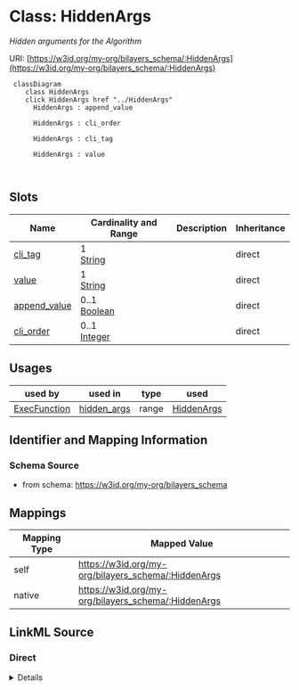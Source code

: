 

# Class: HiddenArgs


_Hidden arguments for the Algorithm_





URI: [https://w3id.org/my-org/bilayers_schema/:HiddenArgs](https://w3id.org/my-org/bilayers_schema/:HiddenArgs)






```mermaid
 classDiagram
    class HiddenArgs
    click HiddenArgs href "../HiddenArgs"
      HiddenArgs : append_value
        
      HiddenArgs : cli_order
        
      HiddenArgs : cli_tag
        
      HiddenArgs : value
        
      
```




<!-- no inheritance hierarchy -->


## Slots

| Name | Cardinality and Range | Description | Inheritance |
| ---  | --- | --- | --- |
| [cli_tag](cli_tag.md) | 1 <br/> [String](String.md) |  | direct |
| [value](value.md) | 1 <br/> [String](String.md) |  | direct |
| [append_value](append_value.md) | 0..1 <br/> [Boolean](Boolean.md) |  | direct |
| [cli_order](cli_order.md) | 0..1 <br/> [Integer](Integer.md) |  | direct |





## Usages

| used by | used in | type | used |
| ---  | --- | --- | --- |
| [ExecFunction](ExecFunction.md) | [hidden_args](hidden_args.md) | range | [HiddenArgs](HiddenArgs.md) |






## Identifier and Mapping Information







### Schema Source


* from schema: https://w3id.org/my-org/bilayers_schema




## Mappings

| Mapping Type | Mapped Value |
| ---  | ---  |
| self | https://w3id.org/my-org/bilayers_schema/:HiddenArgs |
| native | https://w3id.org/my-org/bilayers_schema/:HiddenArgs |







## LinkML Source

<!-- TODO: investigate https://stackoverflow.com/questions/37606292/how-to-create-tabbed-code-blocks-in-mkdocs-or-sphinx -->

### Direct

<details>
```yaml
name: HiddenArgs
description: Hidden arguments for the Algorithm
from_schema: https://w3id.org/my-org/bilayers_schema
attributes:
  cli_tag:
    name: cli_tag
    from_schema: https://w3id.org/my-org/bilayers_schema
    domain_of:
    - AbstractWorkflowDetails
    - TypeParameter
    - HiddenArgs
    range: string
    required: true
  value:
    name: value
    from_schema: https://w3id.org/my-org/bilayers_schema
    domain_of:
    - HiddenArgs
    - RadioOptions
    range: string
    required: true
  append_value:
    name: append_value
    from_schema: https://w3id.org/my-org/bilayers_schema
    domain_of:
    - AbstractUserInterface
    - HiddenArgs
    range: boolean
    required: false
  cli_order:
    name: cli_order
    from_schema: https://w3id.org/my-org/bilayers_schema
    domain_of:
    - AbstractWorkflowDetails
    - TypeParameter
    - HiddenArgs
    range: integer
    required: false

```
</details>

### Induced

<details>
```yaml
name: HiddenArgs
description: Hidden arguments for the Algorithm
from_schema: https://w3id.org/my-org/bilayers_schema
attributes:
  cli_tag:
    name: cli_tag
    from_schema: https://w3id.org/my-org/bilayers_schema
    alias: cli_tag
    owner: HiddenArgs
    domain_of:
    - AbstractWorkflowDetails
    - TypeParameter
    - HiddenArgs
    range: string
    required: true
  value:
    name: value
    from_schema: https://w3id.org/my-org/bilayers_schema
    alias: value
    owner: HiddenArgs
    domain_of:
    - HiddenArgs
    - RadioOptions
    range: string
    required: true
  append_value:
    name: append_value
    from_schema: https://w3id.org/my-org/bilayers_schema
    alias: append_value
    owner: HiddenArgs
    domain_of:
    - AbstractUserInterface
    - HiddenArgs
    range: boolean
    required: false
  cli_order:
    name: cli_order
    from_schema: https://w3id.org/my-org/bilayers_schema
    alias: cli_order
    owner: HiddenArgs
    domain_of:
    - AbstractWorkflowDetails
    - TypeParameter
    - HiddenArgs
    range: integer
    required: false

```
</details>